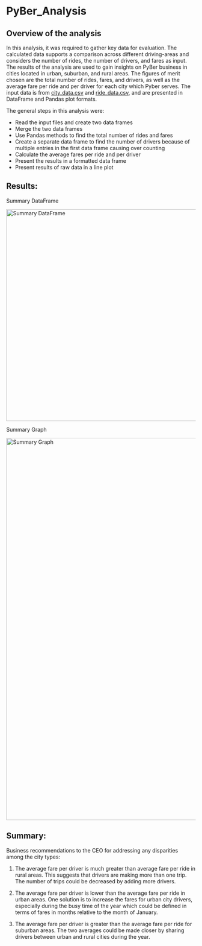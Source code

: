 # PyBer_Analysis

## Overview of the analysis

In this analysis, it was required to gather key data for evaluation.  The calculated data supports a comparison across different driving-areas and considers the number of rides, the number of drivers, and fares as input.  The results of the analysis are used to gain insights on PyBer business in cities located in urban, suburban, and rural areas.  The figures of merit chosen are the total number of rides, fares, and drivers, as well as the average fare per ride and per driver for each city which Pyber serves.  The input data is from [city_data.csv](https://github.com/linearcoffeecup/PyBer_Analysis/blob/main/Resources/city_data.csv) and [ride_data.csv](https://github.com/linearcoffeecup/PyBer_Analysis/blob/main/Resources/ride_data.csv), and are presented in DataFrame and Pandas plot formats.

The general steps in this analysis were:

- Read the input files and create two data frames
- Merge the two data frames
- Use Pandas methods to find the total number of rides and fares
- Create a separate data frame to find the number of drivers because of multiple entries in the first data frame causing over counting
- Calculate the average fares per ride and per driver
- Present the results in a formatted data frame
- Present results of raw data in a line plot

## Results:

Summary DataFrame


<img width="562" alt="Summary DataFrame" src="https://user-images.githubusercontent.com/85037467/126358671-37de9a59-0cc0-4f8f-b54a-1b5182359c76.png">




Summary Graph


<img width="1014" alt="Summary Graph" src="https://user-images.githubusercontent.com/85037467/126358746-a1ffdf83-9c43-4d8d-843d-b83b2c8e412f.png">





## Summary:

Business recommendations to the CEO for addressing any disparities among the city types:

1.  The average fare per driver is much greater than average fare per ride in rural areas.  This suggests that drivers are making more than one trip.  The number of trips could be decreased by adding more drivers.

2.  The average fare per driver is lower than the average fare per ride in urban areas.  One solution is to increase the fares for urban city drivers, especially during the busy time of the year which could be defined in terms of fares in months relative to the month of January.

3.  The average fare per driver is greater than the average fare per ride for suburban areas.  The two averages could be made closer by sharing drivers between urban and rural cities during the year.
